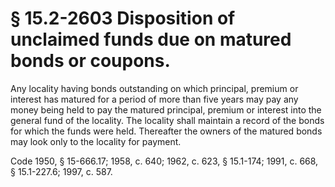# § 15.2-2603 Disposition of unclaimed funds due on matured bonds or coupons.

<p>Any locality having bonds outstanding on which principal, premium or interest has matured for a period of more than five years may pay any money being held to pay the matured principal, premium or interest into the general fund of the locality. The locality shall maintain a record of the bonds for which the funds were held. Thereafter the owners of the matured bonds may look only to the locality for payment.</p><p>Code 1950, § 15-666.17; 1958, c. 640; 1962, c. 623, § 15.1-174; 1991, c. 668, § 15.1-227.6; 1997, c. 587.</p>